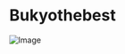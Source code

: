# Bukyothebest
 ![Image](https://github.com/user-attachments/assets/c643240a-bfec-4cc7-910d-3ef736da7270)
